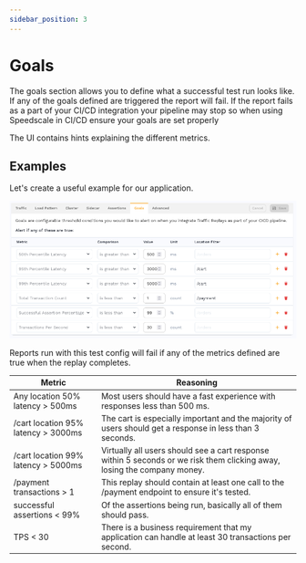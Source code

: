 ```yaml
---
sidebar_position: 3
---
```


# Goals

The goals section allows you to define what a successful test run looks like. If
any of the goals defined are triggered the report will fail. If the report
fails as a part of your CI/CD integration your pipeline may stop so when using
Speedscale in CI/CD ensure your goals are set properly

The UI contains hints explaining the different metrics.

## Examples

Let's create a useful example for our application.

![goals-example](goals-example.png)

Reports run with this test config will fail if any of the metrics defined are
true when the replay completes.

| Metric                              | Reasoning               |
|-------------------------------------|-------------------------|
| Any location 50% latency > 500ms    | Most users should have a fast experience with responses less than 500 ms. |
| /cart location 95% latency > 3000ms | The cart is especially important and the majority of users should get a response in less than 3 seconds. |
| /cart location 99% latency > 5000ms | Virtually all users should see a cart response within 5 seconds or we risk them clicking away, losing the company money. |
| /payment transactions > 1           | This replay should contain at least one call to the /payment endpoint to ensure it's tested. |
| successful assertions < 99%         | Of the assertions being run, basically all of them should pass. |
| TPS < 30                            | There is a business requirement that my application can handle at least 30 transactions per second. |

